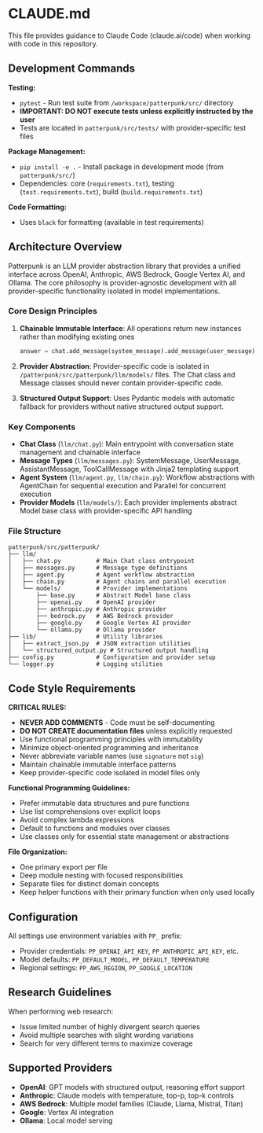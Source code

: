 # CLAUDE.md

This file provides guidance to Claude Code (claude.ai/code) when working with code in this repository.

## Development Commands

**Testing:**
- `pytest` - Run test suite from `/workspace/patterpunk/src/` directory
- **IMPORTANT: DO NOT execute tests unless explicitly instructed by the user**
- Tests are located in `patterpunk/src/tests/` with provider-specific test files

**Package Management:**
- `pip install -e .` - Install package in development mode (from `patterpunk/src/`)
- Dependencies: core (`requirements.txt`), testing (`test.requirements.txt`), build (`build.requirements.txt`)

**Code Formatting:**
- Uses `black` for formatting (available in test requirements)

## Architecture Overview

Patterpunk is an LLM provider abstraction library that provides a unified interface across OpenAI, Anthropic, AWS Bedrock, Google Vertex AI, and Ollama. The core philosophy is provider-agnostic development with all provider-specific functionality isolated in model implementations.

### Core Design Principles

1. **Chainable Immutable Interface**: All operations return new instances rather than modifying existing ones
   ```python
   answer = chat.add_message(system_message).add_message(user_message).complete().latest_message
   ```

2. **Provider Abstraction**: Provider-specific code is isolated in `/patterpunk/src/patterpunk/llm/models/` files. The Chat class and Message classes should never contain provider-specific code.

3. **Structured Output Support**: Uses Pydantic models with automatic fallback for providers without native structured output support.

### Key Components

- **Chat Class** (`llm/chat.py`): Main entrypoint with conversation state management and chainable interface
- **Message Types** (`llm/messages.py`): SystemMessage, UserMessage, AssistantMessage, ToolCallMessage with Jinja2 templating support
- **Agent System** (`llm/agent.py`, `llm/chain.py`): Workflow abstractions with AgentChain for sequential execution and Parallel for concurrent execution
- **Provider Models** (`llm/models/`): Each provider implements abstract Model base class with provider-specific API handling

### File Structure
```
patterpunk/src/patterpunk/
├── llm/
│   ├── chat.py          # Main Chat class entrypoint
│   ├── messages.py      # Message type definitions
│   ├── agent.py         # Agent workflow abstraction
│   ├── chain.py         # Agent chains and parallel execution
│   └── models/          # Provider implementations
│       ├── base.py      # Abstract Model base class
│       ├── openai.py    # OpenAI provider
│       ├── anthropic.py # Anthropic provider
│       ├── bedrock.py   # AWS Bedrock provider
│       ├── google.py    # Google Vertex AI provider
│       └── ollama.py    # Ollama provider
├── lib/                 # Utility libraries
│   ├── extract_json.py  # JSON extraction utilities
│   └── structured_output.py # Structured output handling
├── config.py            # Configuration and provider setup
└── logger.py            # Logging utilities
```

## Code Style Requirements

**CRITICAL RULES:**
- **NEVER ADD COMMENTS** - Code must be self-documenting
- **DO NOT CREATE documentation files** unless explicitly requested
- Use functional programming principles with immutability
- Minimize object-oriented programming and inheritance
- Never abbreviate variable names (use `signature` not `sig`)
- Maintain chainable immutable interface patterns
- Keep provider-specific code isolated in model files only

**Functional Programming Guidelines:**
- Prefer immutable data structures and pure functions
- Use list comprehensions over explicit loops
- Avoid complex lambda expressions
- Default to functions and modules over classes
- Use classes only for essential state management or abstractions

**File Organization:**
- One primary export per file
- Deep module nesting with focused responsibilities  
- Separate files for distinct domain concepts
- Keep helper functions with their primary function when only used locally

## Configuration

All settings use environment variables with `PP_` prefix:
- Provider credentials: `PP_OPENAI_API_KEY`, `PP_ANTHROPIC_API_KEY`, etc.
- Model defaults: `PP_DEFAULT_MODEL`, `PP_DEFAULT_TEMPERATURE`
- Regional settings: `PP_AWS_REGION`, `PP_GOOGLE_LOCATION`

## Research Guidelines

When performing web research:
- Issue limited number of highly divergent search queries
- Avoid multiple searches with slight wording variations
- Search for very different terms to maximize coverage

## Supported Providers

- **OpenAI**: GPT models with structured output, reasoning effort support
- **Anthropic**: Claude models with temperature, top-p, top-k controls  
- **AWS Bedrock**: Multiple model families (Claude, Llama, Mistral, Titan)
- **Google**: Vertex AI integration
- **Ollama**: Local model serving